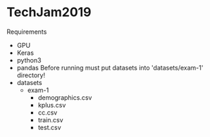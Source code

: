 # TechJam2019
Requirements 
- GPU
- Keras
- python3
- pandas 
Before running must put datasets into 'datasets/exam-1' directory!
- datasets
    - exam-1
        - demographics.csv
        - kplus.csv
        - cc.csv
        - train.csv
        - test.csv